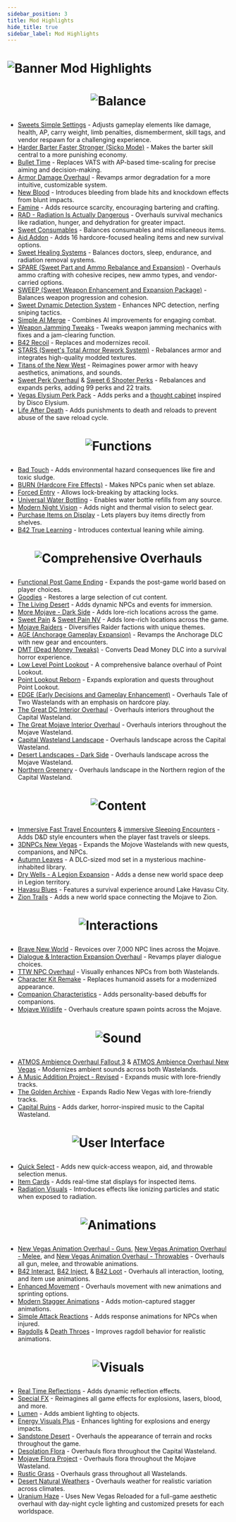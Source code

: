 ```yaml
---
sidebar_position: 3
title: Mod Highlights
hide_title: true
sidebar_label: Mod Highlights
---
```


# ![Banner Mod Highlights](https://github.com/user-attachments/assets/04a080db-7406-45cf-8cc9-3bb18be1f018)

# <p align="center"> ![Balance](https://github.com/user-attachments/assets/7796c80a-53e9-4f38-b2f2-98e2e6642a03) </p>

- [Sweets Simple Settings](https://www.nexusmods.com/newvegas/mods/75846) - Adjusts gameplay elements like damage, health, AP, carry weight, limb penalties, dismemberment, skill tags, and vendor respawn for a challenging experience.
- [Harder Barter Faster Stronger (Sicko Mode)](https://www.nexusmods.com/newvegas/mods/80360) - Makes the barter skill central to a more punishing economy.
- [Bullet Time](https://www.nexusmods.com/newvegas/mods/67448) - Replaces VATS with AP-based time-scaling for precise aiming and decision-making.
- [Armor Damage Overhaul](https://www.nexusmods.com/newvegas/mods/73267) - Revamps armor degradation for a more intuitive, customizable system.
- [New Blood](https://www.nexusmods.com/newvegas/mods/75666) - Introduces bleeding from blade hits and knockdown effects from blunt impacts.
- [Famine](https://www.nexusmods.com/newvegas/mods/74985) - Adds resource scarcity, encouraging bartering and crafting.
- [RAD - Radiation Is Actually Dangerous](https://www.nexusmods.com/newvegas/mods/71541) - Overhauls survival mechanics like radiation, hunger, and dehydration for greater impact.
- [Sweet Consumables](https://www.nexusmods.com/newvegas/mods/73437) - Balances consumables and miscellaneous items.
- [Aid Addon](https://www.nexusmods.com/newvegas/mods/74379) - Adds 16 hardcore-focused healing items and new survival options.
- [Sweet Healing Systems](https://www.nexusmods.com/newvegas/mods/83473) - Balances doctors, sleep, endurance, and radiation removal systems.
- [SPARE (Sweet Part and Ammo Rebalance and Expansion)](https://www.nexusmods.com/newvegas/mods/83937) - Overhauls ammo crafting with cohesive recipes, new ammo types, and vendor-carried options.
- [SWEEP (Sweet Weapon Enhancement and Expansion Package)](https://www.nexusmods.com/newvegas/mods/81043) - Balances weapon progression and cohesion.
- [Sweet Dynamic Detection System](https://www.nexusmods.com/newvegas/mods/81293) - Enhances NPC detection, nerfing sniping tactics.
- [Simple AI Merge](https://www.nexusmods.com/newvegas/mods/86691) - Combines AI improvements for engaging combat.
- [Weapon Jamming Tweaks](https://www.nexusmods.com/newvegas/mods/82898) - Tweaks weapon jamming mechanics with fixes and a jam-clearing function.
- [B42 Recoil](https://www.nexusmods.com/newvegas/mods/90536) - Replaces and modernizes recoil.
- [STARS (Sweet's Total Armor Rework System)](https://www.nexusmods.com/newvegas/mods/76016) - Rebalances armor and integrates high-quality modded textures.
- [Titans of the New West](https://www.nexusmods.com/newvegas/mods/78688) - Reimagines power armor with heavy aesthetics, animations, and sounds.
- [Sweet Perk Overhaul](https://www.nexusmods.com/newvegas/mods/73946) & [Sweet 6 Shooter Perks](https://www.nexusmods.com/newvegas/mods/73438) - Rebalances and expands perks, adding 99 perks and 22 traits.
- [Vegas Elysium Perk Pack](https://www.nexusmods.com/newvegas/mods/74052) - Adds perks and a [thought cabinet](https://discoelysium.fandom.com/wiki/Thought_Cabinet) inspired by Disco Elysium.
- [Life After Death](https://www.nexusmods.com/newvegas/mods/92244) - Adds punishments to death and reloads to prevent abuse of the save reload cycle.

# <p align="center"> ![Functions](https://github.com/user-attachments/assets/60a6c167-eec9-48a3-a977-052516ce7b4e) </p>

- [Bad Touch](https://www.nexusmods.com/newvegas/mods/83782) - Adds environmental hazard consequences like fire and toxic sludge.
- [BURN (Hardcore Fire Effects)](https://www.nexusmods.com/newvegas/mods/76060) - Makes NPCs panic when set ablaze.
- [Forced Entry](https://www.nexusmods.com/newvegas/mods/83712) - Allows lock-breaking by attacking locks.
- [Universal Water Bottling](https://www.nexusmods.com/newvegas/mods/71583) - Enables water bottle refills from any source.
- [Modern Night Vision](https://www.nexusmods.com/newvegas/mods/84991) - Adds night and thermal vision to select gear.
- [Purchase Items on Display](https://www.nexusmods.com/newvegas/mods/78873) - Lets players buy items directly from shelves.
- [B42 True Learning](https://www.nexusmods.com/newvegas/mods/81872) - Introduces contextual leaning while aiming.

# <p align="center"> ![Comprehensive Overhauls](https://github.com/user-attachments/assets/6a27835c-fdbc-4ca3-b5b3-4a95157910b6) </p>

- [Functional Post Game Ending](https://www.nexusmods.com/newvegas/mods/66726) - Expands the post-game world based on player choices.
- [Goodies](https://www.nexusmods.com/newvegas/mods/91028) - Restores a large selection of cut content.
- [The Living Desert](https://www.nexusmods.com/newvegas/mods/64623) - Adds dynamic NPCs and events for immersion.
- [More Mojave - Dark Side](https://www.nexusmods.com/newvegas/mods/91060) - Adds lore-rich locations across the game.
- [Sweet Pain](https://www.nexusmods.com/newvegas/mods/78569) & [Sweet Pain NV](https://www.nexusmods.com/newvegas/mods/81523) - Adds lore-rich locations across the game.
- [Mojave Raiders](https://www.nexusmods.com/newvegas/mods/64660) - Diversifies Raider factions with unique themes.
- [AGE (Anchorage Gameplay Expansion)](https://www.nexusmods.com/newvegas/mods/72031) - Revamps the Anchorage DLC with new gear and encounters.
- [DMT (Dead Money Tweaks)](https://www.nexusmods.com/newvegas/mods/72139) - Converts Dead Money DLC into a survival horror experience.
- [Low Level Point Lookout](https://www.nexusmods.com/newvegas/mods/82650) - A comprehensive balance overhaul of Point Lookout.
- [Point Lookout Reborn](https://www.nexusmods.com/newvegas/mods/85032) - Expands exploration and quests throughout Point Lookout.
- [EDGE (Early Decisions and Gameplay Enhancement)](https://www.nexusmods.com/newvegas/mods/74921) - Overhauls Tale of Two Wastelands with an emphasis on hardcore play.
- [The Great DC Interior Overhaul](https://www.nexusmods.com/newvegas/mods/90412) - Overhauls interiors throughout the Capital Wasteland.
- [The Great Mojave Interior Overhaul](https://www.nexusmods.com/newvegas/mods/70165) - Overhauls interiors throughout the Mojave Wasteland.
- [Capital Wasteland Landscape](https://www.nexusmods.com/newvegas/mods/91506) - Overhauls landscape across the Capital Wasteland.
- [Desert Landscapes - Dark Side](https://www.nexusmods.com/newvegas/mods/89810) - Overhauls landscape across the Mojave Wasteland.
- [Northern Greenery](https://www.nexusmods.com/newvegas/mods/84773) - Overhauls landscape in the Northern region of the Capital Wasteland.

# <p align="center">![Content](https://github.com/user-attachments/assets/ef1a3bfa-cd8f-424a-913e-909629309682)</p>

- [Immersive Fast Travel Encounters](https://www.nexusmods.com/newvegas/mods/73879) & [immersive Sleeping Encounters](https://www.nexusmods.com/newvegas/mods/74289) - Adds D&D style encounters when the player fast travels or sleeps.
- [3DNPCs New Vegas](https://www.nexusmods.com/newvegas/mods/84274) - Expands the Mojove Wastelands with new quests, companions, and NPCs.
- [Autumn Leaves](https://www.nexusmods.com/newvegas/mods/50146) - A DLC-sized mod set in a mysterious machine-inhabited library.
- [Dry Wells - A Legion Expansion](https://www.nexusmods.com/newvegas/mods/88180) - Adds a dense new world space deep in Legion territory.
- [Havasu Blues](https://www.nexusmods.com/newvegas/mods/76680) - Features a survival experience around Lake Havasu City.
- [Zion Trails](https://www.nexusmods.com/newvegas/mods/61939) - Adds a new world space connecting the Mojave to Zion.

# <p align="center">![Interactions](https://github.com/user-attachments/assets/80731ccc-53ae-4092-be1d-6b63223f0425)</p>

- [Brave New World](https://www.nexusmods.com/newvegas/mods/69562) - Revoices over 7,000 NPC lines across the Mojave.
- [Dialogue & Interaction Expansion Overhaul](https://www.nexusmods.com/newvegas/mods/78189) - Revamps player dialogue choices.
- [TTW NPC Overhaul](https://www.nexusmods.com/newvegas/mods/79809) - Visually enhances NPCs from both Wastelands.
- [Character Kit Remake](https://www.nexusmods.com/newvegas/mods/82145) - Replaces humanoid assets for a modernized appearance.
- [Companion Characteristics](https://www.nexusmods.com/newvegas/mods/77474) - Adds personality-based debuffs for companions.
- [Mojave Wildlife](https://www.nexusmods.com/newvegas/mods/64638) - Overhauls creature spawn points across the Mojave.

# <p align="center">![Sound](https://github.com/user-attachments/assets/af69fa21-5dbe-40b6-8346-25a5bc501776)</p>

- [ATMOS Ambience Overhaul Fallout 3](https://www.nexusmods.com/newvegas/mods/84054) & [ATMOS Ambience Overhaul New Vegas](https://www.nexusmods.com/newvegas/mods/85939) - Modernizes ambient sounds across both Wastelands.
- [A Music Addition Project - Revised](https://www.nexusmods.com/newvegas/mods/84554) - Expands music with lore-friendly tracks.
- [The Golden Archive](https://mod.pub/falloutnv/122-the-golden-archive) - Expands Radio New Vegas with lore-friendly tracks.
- [Capital Ruins](https://www.nexusmods.com/newvegas/mods/76591) - Adds darker, horror-inspired music to the Capital Wasteland.

# <p align="center">![User Interface](https://github.com/user-attachments/assets/e71f4936-aa91-408d-b9dd-bcc873ba07df)</p>

- [Quick Select](https://www.nexusmods.com/newvegas/mods/82249) - Adds new quick-access weapon, aid, and throwable selection menus.
- [Item Cards](https://www.nexusmods.com/newvegas/mods/85868) - Adds real-time stat displays for inspected items.
- [Radiation Visuals](https://www.nexusmods.com/newvegas/mods/84917) - Introduces effects like ionizing particles and static when exposed to radiation.

# <p align="center">![Animations](https://github.com/user-attachments/assets/470b5aa9-1cd6-4167-8ebc-a53e4dc56fc2)</p>

- [New Vegas Animation Overhaul - Guns](https://www.nexusmods.com/newvegas/mods/86354), [New Vegas Animation Overhaul - Melee](https://www.nexusmods.com/newvegas/mods/88830), and [New Vegas Animation Overhaul - Throwables](https://www.nexusmods.com/newvegas/mods/91374) - Overhauls all gun, melee, and throwable animations.
- [B42 Interact](https://www.nexusmods.com/newvegas/mods/83119), [B42 Inject](https://www.nexusmods.com/newvegas/mods/80437), & [B42 Loot](https://www.nexusmods.com/newvegas/mods/82369) - Overhauls all interaction, looting, and item use animations.
- [Enhanced Movement](https://www.nexusmods.com/newvegas/mods/85459) - Overhauls movement with new animations and sprinting options.
- [Modern Stagger Animations](https://www.nexusmods.com/newvegas/mods/80456) - Adds motion-captured stagger animations.
- [Simple Attack Reactions](https://www.nexusmods.com/newvegas/mods/79687) - Adds response animations for NPCs when injured.
- [Ragdolls](https://www.nexusmods.com/newvegas/mods/59147) & [Death Throes](https://www.nexusmods.com/newvegas/mods/81591) - Improves ragdoll behavior for realistic animations.

# <p align="center">![Visuals](https://github.com/user-attachments/assets/8806cbca-2b3b-47ad-8aab-53600615c425)</p>

- [Real Time Reflections](https://www.nexusmods.com/newvegas/mods/82343) - Adds dynamic reflection effects.
- [Special FX](https://www.nexusmods.com/newvegas/mods/87817) - Reimagines all game effects for explosions, lasers, blood, and more.
- [Lumen](https://www.nexusmods.com/newvegas/mods/81060) - Adds ambient lighting to objects.
- [Energy Visuals Plus](https://www.nexusmods.com/newvegas/mods/80000) - Enhances lighting for explosions and energy impacts.
- [Sandstone Desert](https://www.nexusmods.com/newvegas/mods/88796) - Overhauls the appearance of terrain and rocks throughout the game.
- [Desolation Flora](https://www.nexusmods.com/fallout3/mods/25364) - Overhauls flora throughout the Capital Wasteland.
- [Mojave Flora Project](https://www.nexusmods.com/newvegas/mods/84698) - Overhauls flora throughout the Mojave Wasteland.
- [Rustic Grass](https://www.nexusmods.com/fallout3/mods/23991) - Overhauls grass throughout all Wastelands.
- [Desert Natural Weathers](https://www.nexusmods.com/newvegas/mods/75437) - Overhauls weather for realistic variation across climates.
- [Uranium Haze](https://www.nexusmods.com/newvegas/mods/88817) - Uses New Vegas Reloaded for a full-game aesthetic overhaul with day-night cycle lighting and customized presets for each worldspace.
